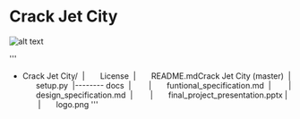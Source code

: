 # Crack Jet City


![alt text](https://github.com/wangbeiqi199159/analyze-of-seattle-airbnb-hosts/blob/master/Logo.png)

'''
- Crack Jet City/
  |        License
  |        README.mdCrack Jet City (master)
  |        setup.py
  |-------- docs
  |        |       funtional_specification.md
  |        |       design_specification.md
  |        |       final_project_presentation.pptx
  |        |       logo.png
'''


